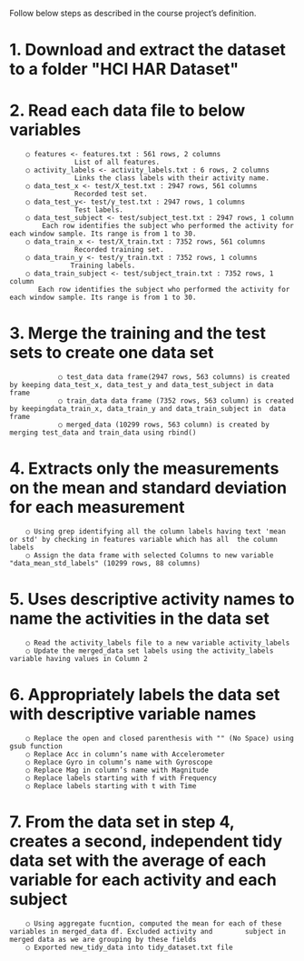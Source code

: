 Follow below steps as described in the course project’s definition.

#	1. Download and extract the dataset  to a folder "HCI HAR Dataset"
		
#	2. Read each data file to below variables
		○ features <- features.txt : 561 rows, 2 columns
                    List of all features.
		○ activity_labels <- activity_labels.txt : 6 rows, 2 columns
                    Links the class labels with their activity name.
		○ data_test_x <- test/X_test.txt : 2947 rows, 561 columns
                    Recorded test set.
		○ data_test_y<- test/y_test.txt : 2947 rows, 1 columns
                    Test labels.
		○ data_test_subject <- test/subject_test.txt : 2947 rows, 1 column
		    Each row identifies the subject who performed the activity for each window sample. Its range is from 1 to 30. 
		○ data_train_x <- test/X_train.txt : 7352 rows, 561 columns
                    Recorded training set.
		○ data_train_y <- test/y_train.txt : 7352 rows, 1 columns
                   Training labels.
		○ data_train_subject <- test/subject_train.txt : 7352 rows, 1 column
		   Each row identifies the subject who performed the activity for each window sample. Its range is from 1 to 30. 
		
#       3. Merge the training and the test sets to create one data set
                ○ test_data data frame(2947 rows, 563 columns) is created by keeping data_test_x, data_test_y and data_test_subject in data frame
                ○ train_data data frame (7352 rows, 563 column) is created by keepingdata_train_x, data_train_y and data_train_subject in  data frame
                ○ merged_data (10299 rows, 563 column) is created by merging test_data and train_data using rbind()
#	4. Extracts only the measurements on the mean and standard deviation for each measurement
		○ Using grep identifying all the column labels having text 'mean or std' by checking in features variable which has all  the column labels
		○ Assign the data frame with selected Columns to new variable "data_mean_std_labels" (10299 rows, 88 columns)
#	5. Uses descriptive activity names to name the activities in the data set
		○ Read the activity_labels file to a new variable activity_labels
		○ Update the merged_data set labels using the activity_labels variable having values in Column 2 
#	6. Appropriately labels the data set with descriptive variable names
		○ Replace the open and closed parenthesis with "" (No Space) using gsub function
		○ Replace Acc in column’s name with Accelerometer
		○ Replace Gyro in column’s name with Gyroscope
		○ Replace Mag in column’s name with Magnitude
		○ Replace labels starting with f with Frequency
		○ Replace labels starting with t with Time
#	7. From the data set in step 4, creates a second, independent tidy data set with the average of each variable for each activity and each subject
		○ Using aggregate fucntion, computed the mean for each of these variables in merged_data df. Excluded activity and        subject in merged data as we are grouping by these fields
		○ Exported new_tidy_data into tidy_dataset.txt file
